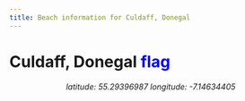```yaml
---
title: Beach information for Culdaff, Donegal
---
```

# Culdaff, Donegal <span class="material-icons" style="color: blue;">flag</span>

<div align="center"><i>latitude: 55.29396987 longitude: -7.14634405</i></div>